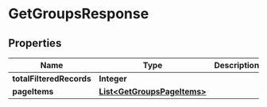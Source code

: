 
# GetGroupsResponse

## Properties
Name | Type | Description | Notes
------------ | ------------- | ------------- | -------------
**totalFilteredRecords** | **Integer** |  |  [optional]
**pageItems** | [**List&lt;GetGroupsPageItems&gt;**](GetGroupsPageItems.md) |  |  [optional]



